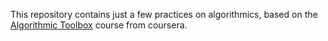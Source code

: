 This repository contains just a few practices on algorithmics, based on the
[Algorithmic Toolbox](https://www.coursera.org/learn/algorithmic-toolbox) course
from coursera.
